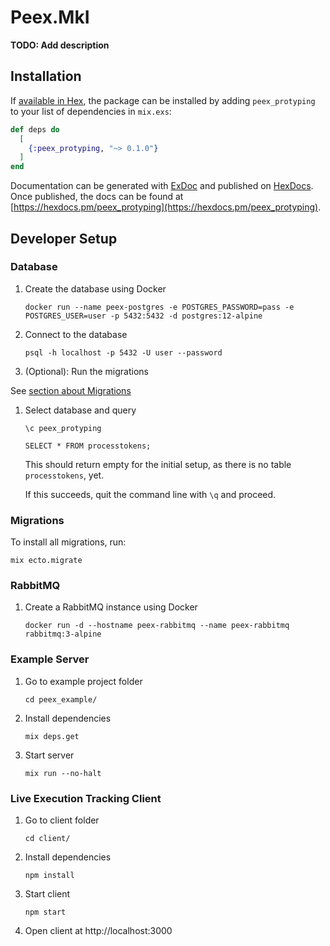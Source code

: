 # Peex.MkI

**TODO: Add description**

## Installation

If [available in Hex](https://hex.pm/docs/publish), the package can be installed
by adding `peex_protyping` to your list of dependencies in `mix.exs`:

```elixir
def deps do
  [
    {:peex_protyping, "~> 0.1.0"}
  ]
end
```

Documentation can be generated with [ExDoc](https://github.com/elixir-lang/ex_doc)
and published on [HexDocs](https://hexdocs.pm). Once published, the docs can
be found at [https://hexdocs.pm/peex_protyping](https://hexdocs.pm/peex_protyping).

## Developer Setup

### Database

1. Create the database using Docker

   `docker run --name peex-postgres -e POSTGRES_PASSWORD=pass -e POSTGRES_USER=user -p 5432:5432 -d postgres:12-alpine`

1. Connect to the database

   `psql -h localhost -p 5432 -U user --password`

1. (Optional): Run the migrations

  See [section about Migrations](#migrations)

1. Select database and query

   `\c peex_protyping`

   `SELECT * FROM processtokens;`

   This should return empty for the initial setup, as there is no table `processtokens`, yet.

   If this succeeds, quit the command line with `\q` and proceed.

### Migrations

To install all migrations, run:

`mix ecto.migrate`

### RabbitMQ

1. Create a RabbitMQ instance using Docker

   `docker run -d --hostname peex-rabbitmq --name peex-rabbitmq rabbitmq:3-alpine`

### Example Server

1. Go to example project folder

   `cd peex_example/`

1. Install dependencies

   `mix deps.get`

1. Start server

   `mix run --no-halt`

### Live Execution Tracking Client

1. Go to client folder
   
   `cd client/`

1. Install dependencies

   `npm install`

1. Start client

   `npm start`

1. Open client at http://localhost:3000